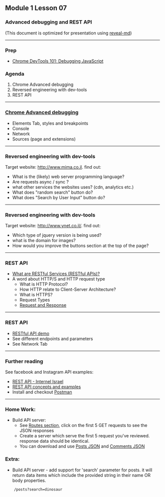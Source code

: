 ## Module 1 Lesson 07
### Advanced debugging and REST API
(This document is optimized for presentation using [reveal-md](https://github.com/webpro/reveal-md))

---

### Prep
* [Chrome DevTools 101: Debugging JavaScript](https://www.youtube.com/watch?v=H0XScE08hy8)

### Agenda
1. Chrome Advanced debugging
2. Reversed engineering with dev-tools
3. REST API

---

### [Chrome Advanced debugging](https://www.youtube.com/watch?v=zmbBIF2Xecs)
* Elements Tab, styles and breakpoints
* Console
* Network
* Sources (page and extensions)

---

### Reversed engineering with dev-tools
Target website: http://www.mima.co.il. find out:
* What is the (likely) web server programming language?
* Are requests async / sync ?
* what other services the websites uses? (cdn, analytics etc.)
* What does "random search" button do?
* What does "Search by User Input" button do?

---

### Reversed engineering with dev-tools
Target website: http://www.ynet.co.il/. find out:
* Which type of jquery version is being used?
* what is the domain for images?
* How would you improve the buttons section at the top of the page?

---
### REST API
* [What are RESTful Services (RESTful APIs)?](https://www.youtube.com/watch?v=SLwpqD8n3d0)
* A word about HTTP/S and HTTP request type
    - What is HTTP Protocol?
    - How HTTP relate to Client-Server Architecture?
    - What is HTTPS?
    - Request Types
    - [Request and Response](https://en.wikipedia.org/wiki/Hypertext_Transfer_Protocol#/media/File:Http_request_telnet_ubuntu.png)

---
### REST API
* [RESTful API demo](https://jsonplaceholder.typicode.com/)
* See different endpoints and parameters
* See Network Tab

---
### Further reading
See facebook and Instagram API examples:
* [REST API - Internel Israel](https://internet-israel.com/%D7%9E%D7%93%D7%A8%D7%99%D7%9B%D7%99%D7%9D/rest/rest-%D7%94%D7%A7%D7%93%D7%9E%D7%94/)
* [REST API concepts and examples](https://www.youtube.com/watch?v=7YcW25PHnAA)
* Install and checkout [Postman](https://www.youtube.com/watch?v=YKalL1rVDOE)


---
### Home Work:
* Build API server:
    - See [Routes section](https://jsonplaceholder.typicode.com/), click on the first 5 GET requests to see the JSON responses
    - Create a server which serve the first 5 request you've reviewed. response data should be identical.
    - You can download and use [Posts JSON](https://jsonplaceholder.typicode.com/posts) and [Comments JSON](https://jsonplaceholder.typicode.com/comments)

### Extra:
* Build API server - add support for 'search' parameter for posts. it will return data items which include the provided string in their name OR body properties.
```
   	/posts?search=dinosaur
```
